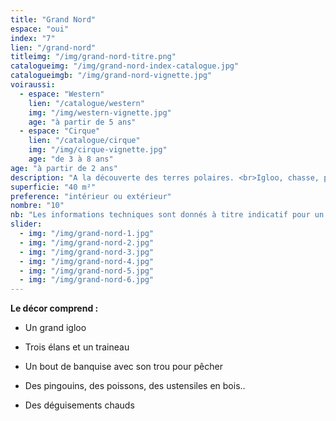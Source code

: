 ```yaml
---
title: "Grand Nord"
espace: "oui"
index: "7"
lien: "/grand-nord"
titleimg: "/img/grand-nord-titre.png"
catalogueimg: "/img/grand-nord-index-catalogue.jpg"
catalogueimgb: "/img/grand-nord-vignette.jpg"
voiraussi:
  - espace: "Western"
    lien: "/catalogue/western"
    img: "/img/western-vignette.jpg"
    age: "à partir de 5 ans"
  - espace: "Cirque"
    lien: "/catalogue/cirque"
    img: "/img/cirque-vignette.jpg"
    age: "de 3 à 8 ans"
age: "à partir de 2 ans"
description: "A la découverte des terres polaires. <br>Igloo, chasse, pêche, cuisine, une plongée dans le quotidien des esquimaux qui fera peut-être claquer quelques dents !"
superficie: "40 m²"
preference: "intérieur ou extérieur"
nombre: "10"
nb: "Les informations techniques sont donnés à titre indicatif pour un cadre ludique optimal. <br>Elles sont ajustables à la situation : pour une superficie limitée on préférera un nombre réduit d'enfants, plus d'enfants necessitera une plus grande superficie de jeu, etc."
slider:
  - img: "/img/grand-nord-1.jpg"
  - img: "/img/grand-nord-2.jpg"
  - img: "/img/grand-nord-3.jpg"
  - img: "/img/grand-nord-4.jpg"
  - img: "/img/grand-nord-5.jpg"
  - img: "/img/grand-nord-6.jpg"
---
```

**Le décor comprend :**

 - Un grand igloo

 - Trois élans et un traineau

 - Un bout de banquise avec son trou pour pêcher

 - Des pingouins, des poissons, des ustensiles en bois..

 - Des déguisements chauds
